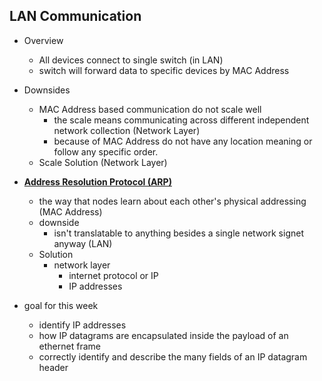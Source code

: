 ## LAN Communication
* Overview
  * All devices connect to single switch (in LAN)
  * switch will forward data to specific devices by MAC Address

* Downsides
  * MAC Address based communication do not scale well
    * the scale means communicating across different independent network collection (Network Layer)
    * because of MAC Address do not have any location meaning or follow any specific order.
  * Scale Solution (Network Layer)

* [**Address Resolution Protocol (ARP)**](https://en.wikipedia.org/wiki/Address_Resolution_Protocol)
  * the way that nodes learn about each other's physical addressing (MAC Address)
  * downside
    * isn't translatable to anything besides a single network signet anyway (LAN)
  * Solution
    * network layer
      * internet protocol or IP
      * IP addresses


* goal for this week
  * identify IP addresses
  * how IP datagrams are encapsulated inside the payload of an ethernet frame
  * correctly identify and describe the many fields of an IP datagram header
